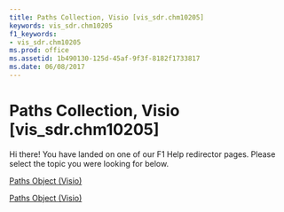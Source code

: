 ```yaml
---
title: Paths Collection, Visio [vis_sdr.chm10205]
keywords: vis_sdr.chm10205
f1_keywords:
- vis_sdr.chm10205
ms.prod: office
ms.assetid: 1b490130-125d-45af-9f3f-8182f1733817
ms.date: 06/08/2017
---
```



# Paths Collection, Visio [vis_sdr.chm10205]

Hi there! You have landed on one of our F1 Help redirector pages. Please select the topic you were looking for below.

[Paths Object (Visio)](http://msdn.microsoft.com/library/9adcc130-555e-7eee-d9a0-66ee7116e41f%28Office.15%29.aspx)

[Paths Object (Visio)](http://msdn.microsoft.com/library/80a73bdb-f4a5-fea4-fde3-f8417c2d3b27.aspx)


